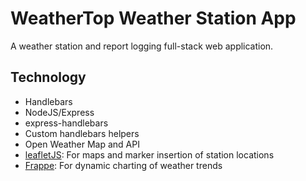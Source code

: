 # WeatherTop Weather Station App

A weather station and report logging full-stack web application.

## Technology

- Handlebars
- NodeJS/Express
- express-handlebars
- Custom handlebars helpers
- Open Weather Map and API
- [leafletJS](https://leafletjs.com/): For maps and marker insertion of station locations
- [Frappe](https://frappe.io/): For dynamic charting of weather trends